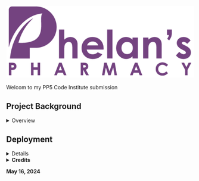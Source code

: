 ![Phelans Pharmacy](_docs/phelans-logo-high-cropped.png)

Welcom to my PP5 Code Institute submission

## Project Background

<details>

<summary>Overview</summary>

Phelans pharmacy already have a website: https://phelanspharmacy.com/.  While they are happy enough with it, the main problem which prevents them from leveraging it is that, Managing the Content just takes too long!  In consultation with the owner, we decided that we would undertake a two epic, four persona revamp.

<details>
<summary>Epics:</summary>
 
- Epic 1: to replicate the site as is, not exactly, but enough to easily see the overlaps to appreciate the extra functionality provided in Epic 2.
- Epic 2: to add CRUD to Prescription (PX) Management, Product Management, Service Management and Article Managment.  Epic 2 would enable to team in Phelans Pharmacy to keep the site updated without having to engage the services of a Developer.
- Epic 3: Out of scope for this project, would be a Full Migration of all existing features in the current site and add a few more such as spcific reports to deal with increased PX and Product Orders
</details>

<details>
<summary>Personas:</summary>

- Persona 1: Site Owner (is_superuser with access to /Admin)
- Persona 2: Team Member (is_staff Access to CRUD on the frontend)
- Persona 3: Anonymous User (Access to view everything)
- Persona 4: Registered User (Anonymous User with a Profile)

</details>

</details>

## Deployment

<details>

### Local Deployment  
1. [Clone the repository from GitHub](https://github.com/DMASCoreDeclan/PP5-Pharmacy.git) by clicking the "Code" button and copying the URL.
2. Open your preferred IDE and open a terminal session in the directory you want to clone the repository to.
3. Type `git clone` followed by the URL you copied in step 1 and press enter.
4. Install the required dependencies by typing `pip install -r requirements.txt` in the terminal.
5. Note: The project is setup to use environment variables. You will need to set these up in your local environment. See [Environment Variables](env_sample.py) for more information.
6. Connect your database of choice and run the migrations by typing `python manage.py migrate` in the terminal.
7. Create a superuser by typing `python manage.py createsuperuser` in the terminal and following the prompts.  YOU MUST create a superuser called "Admin" to have the frontend features
8. Optional: Load blog articles `python manage.py loaddata products/fixtures/categories.json` and `python manage.py loaddata products/fixtures/products.json`.
9. Run the app by typing `python manage.py runserver` in the terminal and opening the URL in your browser.

#### Heroku Deployment
1. Login to the Heroku dashboard and create a new app.
2. Connect your GitHub repository to your Heroku app.
3. In the Settings tab, ensure that the [Python Buildpack](_docs/heroku-config-vars.png) is added.  
4. Set environment variables in the Config Vars section of the Settings tab, detailed below.
5. In the Deploy tab, enable automatic deploys from your GitHub repository.
6. Click the "Deploy Branch" button to deploy the app.
7. Once the app has been deployed, click the "Open App" button to view the app.


####  Environment Variables
- For local deployment, you will need to create a `.env` file in the root directory of the project and set the environment variables in this file.
- For Heroku deployment, you will need to set the environment variables through the Heroku CLI or through the Heroku dashboard under 'Config Vars'.  In addition, you will need an [AWS Account](https://eu-west-1.console.aws.amazon.com/s3/buckets?region=eu-west-1&bucketType=general&region=eu-west-1) to setup AWS Buckets, an [Email Account](https://support.google.com/mail/answer/56256?hl=en) for sending emails and a [Stripe Account](https://dashboard.stripe.com/apikeys) to connect to Stripe.  Setting up these Accounts and their components is beyond the scope of this README.  However should you have all of these accounts, you need to define the following variables:
  - If using a Postgres database:
    - `DATABASE_URL` - the URL for your Postgres database.
    AWS Keys to be obtained from your account and poplated in Heroku
    - `AWS_ACCESS_KEY_ID` - 
    - `AWS_SECRET_ACCESS_KEY` -
    - `USE_AWS` - 
    - `AWS_STORAGE_BUCKET_NAME` - 
    - `AWS_S3_REGION_NAME` - 
    - `AWS_S3_CUSTOM_DOMAIN` - 
    Email Keys to be obtained from your account and poplated in Heroku
    - `EMAIL_HOST_PASS` - 
    - `EMAIL_HOST_USER` - 
    DJANGO Key to be obtained from settings.py of your project and poplated in Heroku
    - `SECRET_KEY` - 
    Stripe Keys to be obtained from your account and poplated in Heroku
    - `STRIPE_PUBLIC_KEY` - 
    - `STRIPE_PUBLIC_KEY_LIVE` - 
    - `STRIPE_SECRET_KEY` - 
    - `STRIPE_SECRET_KEY_LIVE` - 
    - `STRIPE_WH_SECRET` - 


</details>

<details>

**<summary>Credits</summary>**

- Antonio, my mentor 
- Code Institute for the foundation of Epic 1: "Boutique Ado!"

</details>


**May 16, 2024**